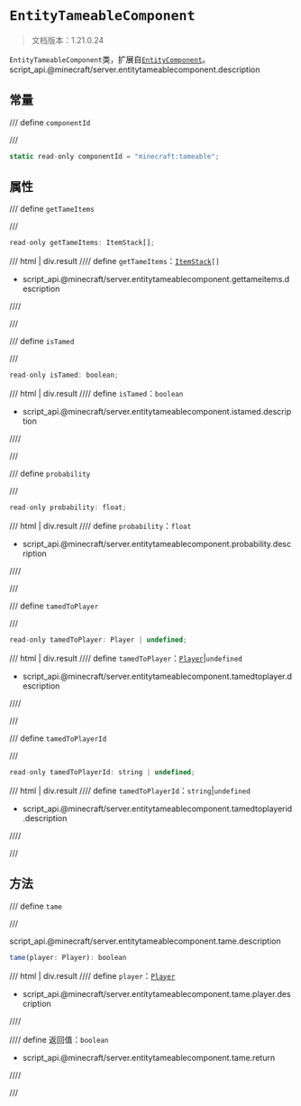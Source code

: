 # `EntityTameableComponent`

> 文档版本：1.21.0.24

`EntityTameableComponent`类，扩展自[`EntityComponent`](./entitycomponent.md)。script_api.@minecraft/server.entitytameablecomponent.description

## 常量

/// define
`componentId`


///

```js
static read-only componentId = "minecraft:tameable";
```


## 属性

/// define
`getTameItems`


///

```js
read-only getTameItems: ItemStack[];
```

/// html | div.result
//// define
`getTameItems`：<code><a href="../itemstack/">ItemStack</a>[]</code>

- script_api.@minecraft/server.entitytameablecomponent.gettameitems.description


////

///


/// define
`isTamed`


///

```js
read-only isTamed: boolean;
```

/// html | div.result
//// define
`isTamed`：`boolean`

- script_api.@minecraft/server.entitytameablecomponent.istamed.description


////

///


/// define
`probability`


///

```js
read-only probability: float;
```

/// html | div.result
//// define
`probability`：`float`

- script_api.@minecraft/server.entitytameablecomponent.probability.description


////

///


/// define
`tamedToPlayer`


///

```js
read-only tamedToPlayer: Player | undefined;
```

/// html | div.result
//// define
`tamedToPlayer`：[`Player`](./player.md)|`undefined`

- script_api.@minecraft/server.entitytameablecomponent.tamedtoplayer.description


////

///


/// define
`tamedToPlayerId`


///

```js
read-only tamedToPlayerId: string | undefined;
```

/// html | div.result
//// define
`tamedToPlayerId`：`string`|`undefined`

- script_api.@minecraft/server.entitytameablecomponent.tamedtoplayerid.description


////

///


## 方法

/// define
`tame`


///

script_api.@minecraft/server.entitytameablecomponent.tame.description

```js
tame(player: Player): boolean
```

/// html | div.result
//// define
`player`：[`Player`](./player.md)

- script_api.@minecraft/server.entitytameablecomponent.tame.player.description


////

//// define
返回值：`boolean`

- script_api.@minecraft/server.entitytameablecomponent.tame.return


////

///

